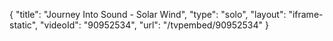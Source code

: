 {
    "title": "Journey Into Sound - Solar Wind",
    "type": "solo",
    "layout": "iframe-static",
    "videoId": "90952534",
    "url": "\/tvpembed\/90952534"
}